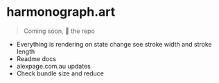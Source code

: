 # harmonograph.art

> Coming soon, 💫 the repo

- Everything is rendering on state change see stroke width and stroke length
- Readme docs
- alexpage.com.au updates
- Check bundle size and reduce
